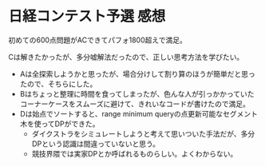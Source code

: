 # 日経コンテスト予選 感想

初めての600点問題がACできてパフォ1800超えで満足。

Cは解きたかったが、多分嘘解法だったので、正しい思考方法を学びたい。

- Aは全探索しようかと思ったが、場合分けして割り算のほうが簡単だと思ったので、そちらにした。
- Bはちょっと整理に時間を食ってしまったが、色んな人が引っかかっていたコーナーケースをスムーズに避けて、きれいなコードが書けたので満足。
- Dは始点でソートすると、range minimum queryの点更新可能なセグメント木を使ってDPができた。
  - ダイクストラをシミュレートしようと考えて思いついた手法だが、多分DPという認識は間違っていないと思う。
  - 競技界隈では実家DPとか呼ばれるものらしい。よくわからない。


